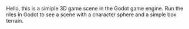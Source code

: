 Hello, this is a simiple 3D game scene in the Godot game engine. Run the riles in Godot to see a scene with a character sphere and a simple box terrain. 
